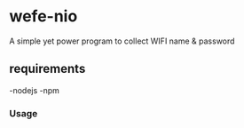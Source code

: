 # wefe-nio
A simple yet power program to collect WIFI name &amp; password
## requirements
-nodejs
-npm 

### Usage
